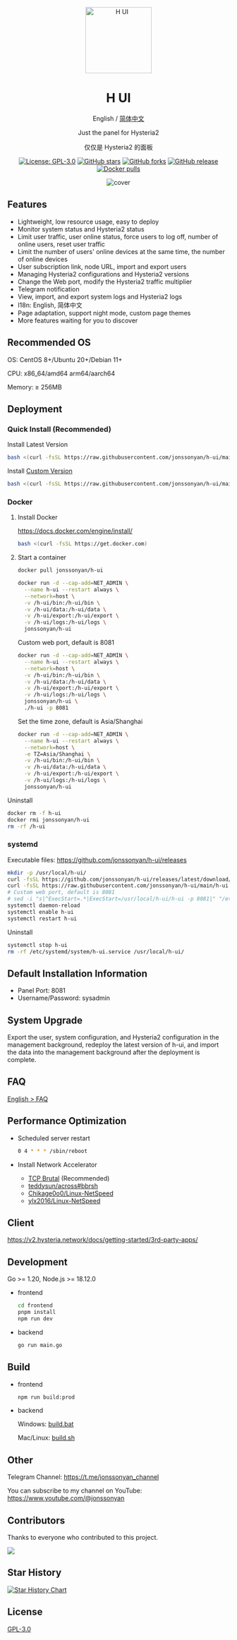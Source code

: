 <div align="center">

<a href="https://github.com/jonssonyan/h-ui"><img src="./docs/images/head-cover.png" alt="H UI" width="150" /></a>

<h1 align="center">H UI</h1>

English / [简体中文](README_ZH.md)

Just the panel for Hysteria2

仅仅是 Hysteria2 的面板

<p>
<a href="https://www.gnu.org/licenses/gpl-3.0.html"><img src="https://img.shields.io/github/license/jonssonyan/h-ui" alt="License: GPL-3.0"></a>
<a href="https://github.com/jonssonyan/h-ui/stargazers"><img src="https://img.shields.io/github/stars/jonssonyan/h-ui" alt="GitHub stars"></a>
<a href="https://github.com/jonssonyan/h-ui/forks"><img src="https://img.shields.io/github/forks/jonssonyan/h-ui" alt="GitHub forks"></a>
<a href="https://github.com/jonssonyan/h-ui/releases"><img src="https://img.shields.io/github/v/release/jonssonyan/h-ui" alt="GitHub release"></a>
<a href="https://hub.docker.com/r/jonssonyan/h-ui"><img src="https://img.shields.io/docker/pulls/jonssonyan/h-ui" alt="Docker pulls"></a>
</p>

![cover](./docs/images/cover.png)

</div>

## Features

- Lightweight, low resource usage, easy to deploy
- Monitor system status and Hysteria2 status
- Limit user traffic, user online status, force users to log off, number of online users, reset user traffic
- Limit the number of users' online devices at the same time, the number of online devices
- User subscription link, node URL, import and export users
- Managing Hysteria2 configurations and Hysteria2 versions
- Change the Web port, modify the Hysteria2 traffic multiplier
- Telegram notification
- View, import, and export system logs and Hysteria2 logs
- I18n: English, 简体中文
- Page adaptation, support night mode, custom page themes
- More features waiting for you to discover

## Recommended OS

OS: CentOS 8+/Ubuntu 20+/Debian 11+

CPU: x86_64/amd64 arm64/aarch64

Memory: ≥ 256MB

## Deployment

### Quick Install (Recommended)

Install Latest Version

```bash
bash <(curl -fsSL https://raw.githubusercontent.com/jonssonyan/h-ui/main/install.sh)
```

Install [Custom Version](https://github.com/jonssonyan/h-ui/releases)

```bash
bash <(curl -fsSL https://raw.githubusercontent.com/jonssonyan/h-ui/main/install.sh) v0.0.1
```

### Docker

1. Install Docker

   https://docs.docker.com/engine/install/

   ```bash
   bash <(curl -fsSL https://get.docker.com)
   ```

2. Start a container

   ```bash
   docker pull jonssonyan/h-ui

   docker run -d --cap-add=NET_ADMIN \
     --name h-ui --restart always \
     --network=host \
     -v /h-ui/bin:/h-ui/bin \
     -v /h-ui/data:/h-ui/data \
     -v /h-ui/export:/h-ui/export \
     -v /h-ui/logs:/h-ui/logs \
     jonssonyan/h-ui
   ```

   Custom web port, default is 8081

   ```bash
   docker run -d --cap-add=NET_ADMIN \
     --name h-ui --restart always \
     --network=host \
     -v /h-ui/bin:/h-ui/bin \
     -v /h-ui/data:/h-ui/data \
     -v /h-ui/export:/h-ui/export \
     -v /h-ui/logs:/h-ui/logs \
     jonssonyan/h-ui \
     ./h-ui -p 8081
   ```

   Set the time zone, default is Asia/Shanghai

   ```bash
   docker run -d --cap-add=NET_ADMIN \
     --name h-ui --restart always \
     --network=host \
     -e TZ=Asia/Shanghai \
     -v /h-ui/bin:/h-ui/bin \
     -v /h-ui/data:/h-ui/data \
     -v /h-ui/export:/h-ui/export \
     -v /h-ui/logs:/h-ui/logs \
     jonssonyan/h-ui
   ```

Uninstall

```bash
docker rm -f h-ui
docker rmi jonssonyan/h-ui
rm -rf /h-ui
```

### systemd

Executable files: https://github.com/jonssonyan/h-ui/releases

```bash
mkdir -p /usr/local/h-ui/
curl -fsSL https://github.com/jonssonyan/h-ui/releases/latest/download/h-ui-linux-amd64 -o /usr/local/h-ui/h-ui && chmod +x /usr/local/h-ui/h-ui
curl -fsSL https://raw.githubusercontent.com/jonssonyan/h-ui/main/h-ui.service -o /etc/systemd/system/h-ui.service
# Custom web port, default is 8081
# sed -i "s|^ExecStart=.*|ExecStart=/usr/local/h-ui/h-ui -p 8081|" "/etc/systemd/system/h-ui.service"
systemctl daemon-reload
systemctl enable h-ui
systemctl restart h-ui
```

Uninstall

```bash
systemctl stop h-ui
rm -rf /etc/systemd/system/h-ui.service /usr/local/h-ui/
```

## Default Installation Information

- Panel Port: 8081
- Username/Password: sysadmin

## System Upgrade

Export the user, system configuration, and Hysteria2 configuration in the management background, redeploy the latest
version of h-ui, and import the data into the management background after the deployment is complete.

## FAQ

[English > FAQ](./docs/FAQ.md)

## Performance Optimization

- Scheduled server restart

    ```bash
    0 4 * * * /sbin/reboot
    ```

- Install Network Accelerator
    - [TCP Brutal](https://github.com/apernet/tcp-brutal) (Recommended)
    - [teddysun/across#bbrsh](https://github.com/teddysun/across#bbrsh)
    - [Chikage0o0/Linux-NetSpeed](https://github.com/ylx2016/Linux-NetSpeed)
    - [ylx2016/Linux-NetSpeed](https://github.com/ylx2016/Linux-NetSpeed)

## Client

https://v2.hysteria.network/docs/getting-started/3rd-party-apps/

## Development

Go >= 1.20, Node.js >= 18.12.0

- frontend

   ```bash
   cd frontend
   pnpm install
   npm run dev
   ```

- backend

   ```bash
   go run main.go
   ```

## Build

- frontend

   ```bash
   npm run build:prod
   ```

- backend

  Windows: [build.bat](build.bat)

  Mac/Linux: [build.sh](build.sh)

## Other

Telegram Channel: https://t.me/jonssonyan_channel

You can subscribe to my channel on YouTube: https://www.youtube.com/@jonssonyan

## Contributors

Thanks to everyone who contributed to this project.

<a href="https://github.com/jonssonyan/h-ui/graphs/contributors">
  <img src="https://contrib.rocks/image?repo=jonssonyan/h-ui" />
</a>

## Star History

[![Star History Chart](https://api.star-history.com/svg?repos=jonssonyan/h-ui&type=Date)](https://star-history.com/#jonssonyan/h-ui&Date)

## License

[GPL-3.0](LICENSE)